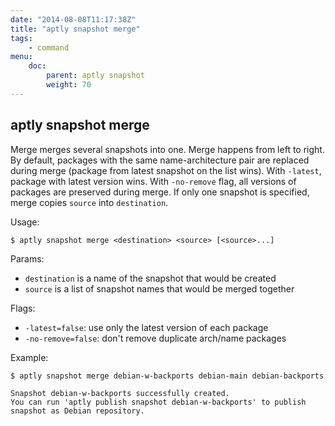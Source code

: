 ```yaml
---
date: "2014-08-08T11:17:38Z"
title: "aptly snapshot merge"
tags:
    - command
menu:
    doc:
        parent: aptly snapshot
        weight: 70
---
```


aptly snapshot merge
--------------------

Merge merges several snapshots into one. Merge happens from left to
right. By default, packages with the same name-architecture pair are
replaced during merge (package from latest snapshot on the list wins).
With `-latest`, package with latest version wins. With `-no-remove`
flag, all versions of packages are preserved during merge. If only one
snapshot is specified, merge copies `source` into `destination`.

Usage:

    $ aptly snapshot merge <destination> <source> [<source>...]

Params:

-   `destination` is a name of the snapshot that would be created
-   `source` is a list of snapshot names that would be merged together

Flags:

-   `-latest=false`: use only the latest version of each package
-   `-no-remove=false`: don't remove duplicate arch/name packages

Example:

    $ aptly snapshot merge debian-w-backports debian-main debian-backports

    Snapshot debian-w-backports successfully created.
    You can run 'aptly publish snapshot debian-w-backports' to publish snapshot as Debian repository.

 
